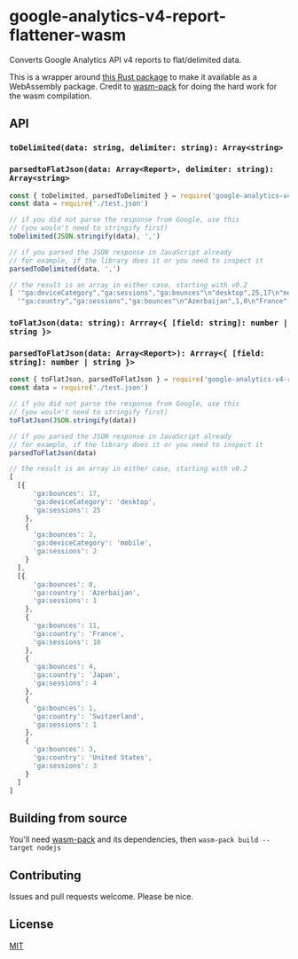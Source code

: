 # google-analytics-v4-report-flattener-wasm

Converts Google Analytics API v4 reports to flat/delimited data.

This is a wrapper around [this Rust package](https://crates.io/crates/ga-v4-flattener) to make it available as a WebAssembly package. Credit to [wasm-pack](https://github.com/rustwasm/wasm-pack) for doing the hard work for the wasm compilation.

## API

### `toDelimited(data: string, delimiter: string): Array<string>`
### `parsedtoFlatJson(data: Array<Report>, delimiter: string): Array<string>`
```ts
const { toDelimited, parsedToDelimited } = require('google-analytics-v4-report-flattener-wasm')
const data = require('./test.json')

// if you did not parse the response from Google, use this
// (you wouln't need to stringify first)
toDelimited(JSON.stringify(data), ',')

// if you parsed the JSON response in JavaScript already
// for example, if the library does it or you need to inspect it
parsedToDelimited(data, ',')

// the result is an array in either case, starting with v0.2
[ '"ga:deviceCategory","ga:sessions","ga:bounces"\n"desktop",25,17\n"mobile",2,2\n',
  '"ga:country","ga:sessions","ga:bounces"\n"Azerbaijan",1,0\n"France",18,11\n"Japan",4,4\n"Switzerland",1,1\n"United States",3,3\n' ]
```

### `toFlatJson(data: string): Arrray<{ [field: string]: number | string }>`
### `parsedToFlatJson(data: Array<Report>): Arrray<{ [field: string]: number | string }>`
```ts
const { toFlatJson, parsedToFlatJson } = require('google-analytics-v4-report-flattener-wasm')
const data = require('./test.json')

// if you did not parse the response from Google, use this
// (you wouln't need to stringify first)
toFlatJson(JSON.stringify(data))

// if you parsed the JSON response in JavaScript already
// for example, if the library does it or you need to inspect it
parsedToFlatJson(data)

// the result is an array in either case, starting with v0.2
[
  [{
      'ga:bounces': 17,
      'ga:deviceCategory': 'desktop',
      'ga:sessions': 25
    },
    {
      'ga:bounces': 2,
      'ga:deviceCategory': 'mobile',
      'ga:sessions': 2
    }
  ],
  [{
      'ga:bounces': 0,
      'ga:country': 'Azerbaijan',
      'ga:sessions': 1
    },
    {
      'ga:bounces': 11,
      'ga:country': 'France',
      'ga:sessions': 18
    },
    {
      'ga:bounces': 4,
      'ga:country': 'Japan',
      'ga:sessions': 4
    },
    {
      'ga:bounces': 1,
      'ga:country': 'Switzerland',
      'ga:sessions': 1
    },
    {
      'ga:bounces': 3,
      'ga:country': 'United States',
      'ga:sessions': 3
    }
  ]
]
```

## Building from source
You'll need [wasm-pack](https://github.com/rustwasm/wasm-pack) and its dependencies, then `wasm-pack build --target nodejs`

## Contributing
Issues and pull requests welcome. Please be nice.

## License
[MIT](https://opensource.org/licenses/MIT)
